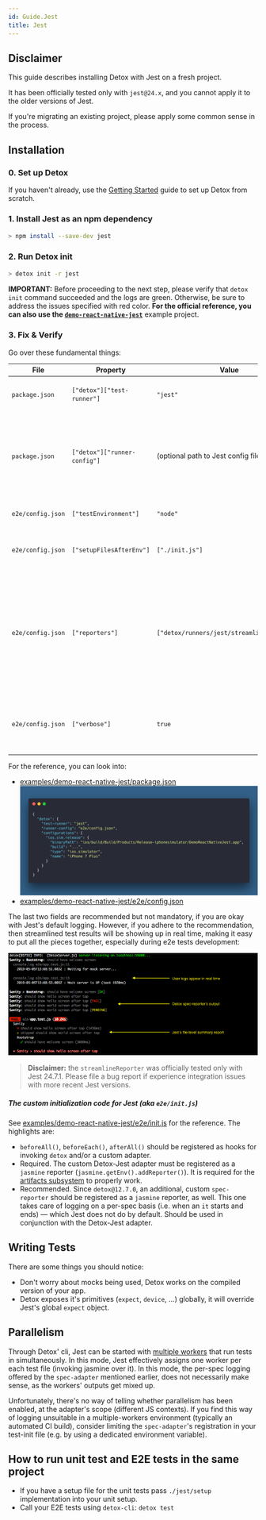 ```yaml
---
id: Guide.Jest
title: Jest
---
```


## Disclaimer

This guide describes installing Detox with Jest on a fresh project.

It has been officially tested only with `jest@24.x`, and you cannot
apply it to the older versions of Jest.


If you're migrating an existing project, please apply some common sense in the process.


## Installation

### 0. Set up Detox

If you haven't already, use the [Getting Started](Introduction.GettingStarted.md) guide to set up Detox from scratch.

### 1. Install Jest as an npm dependency

```sh
> npm install --save-dev jest
```

### 2. Run Detox init

```sh
> detox init -r jest
```

**IMPORTANT:** Before proceeding to the next step, please verify that `detox init` command
succeeded and the logs are green. Otherwise, be sure to address the issues specified with red color.
**For the official reference, you can also use the
[`demo-react-native-jest`](https://github.com/wix/Detox/tree/master/examples/demo-react-native-jest)**
example project.

### 3. Fix & Verify

Go over these fundamental things:


| File              | Property                     | Value                                       | Description                                                                                                                                                                                                                                                                                                         |
|-------------------|------------------------------|---------------------------------------------|---------------------------------------------------------------------------------------------------------------------------------------------------------------------------------------------------------------------------------------------------------------------------------------------------------------------|
| `package.json`    | `["detox"]["test-runner"]`   | `"jest"`                                    | Required. Should be `"jest"` for the proper `detox test` CLI functioning.                                                                                                                                                                                                                                           |
| `package.json`    | `["detox"]["runner-config"] `| (optional path to Jest config file)         | Optional. This field tells `detox test` CLI where to look for Jest's config file. If omitted, the path defaults to "e2e/config.json" (a file generated by `detox init -r jest`).                                                                                                                                    |
| `e2e/config.json` | `["testEnvironment"] `       | `"node"`                                    | Required for the proper functioning of Jest and Detox.                                                                                                                                                                                                                                                       |
| `e2e/config.json` | `["setupFilesAfterEnv"] `    | `["./init.js"]`                             | Paths to files to run before each test suite. The field was [introduced in Jest 24](https://jestjs.io/docs/en/configuration#setupfilesafterenv-array).                                                                                                                                                              |
| `e2e/config.json` | `["reporters"]`              | `["detox/runners/jest/streamlineReporter"]` | Optional field. Available since `detox@12.7.0`. A highly recommended [Jest reporter](https://jestjs.io/docs/en/configuration#reporters-array-modulename-modulename-options), tailored for running end-to-end tests in Jest, which in itself was mostly intended for running unit tests. For more details, [see the migration guide](Guide.Migration.md#migrating-to-1270-from-older-nonbreaking). |
| `e2e/config.json` | `["verbose"]`                | `true`                                      | Must be `true` if you have replaced Jest's `default` reporter with Detox's `streamlineReporter`. Optional otherwise.                                                                                                                                                                                                |

For the reference, you can look into:

* [examples/demo-react-native-jest/package.json](https://github.com/wix/Detox/blob/master/examples/demo-react-native-jest/package.json#L25)
    ![package.json](img/jest-guide/package_json.png)
* [examples/demo-react-native-jest/e2e/config.json](https://github.com/wix/Detox/blob/master/examples/demo-react-native-jest/e2e/config.json)

The last two fields are recommended but not mandatory, if you are okay with Jest's default logging.
However, if you adhere to the recommendation, then streamlined test results will be showing up in real time,
making it easy to put all the pieces together, especially during e2e tests development:

![Streamlined output](img/jest-guide/streamlined_logging.png)

> **Disclaimer:** the `streamlineReporter` was officially tested only with Jest 24.7.1.
Please file a bug report if experience integration issues with more recent Jest versions.


##### The custom initialization code for Jest (aka `e2e/init.js`)

See [examples/demo-react-native-jest/e2e/init.js](https://github.com/wix/Detox/blob/master/examples/demo-react-native-jest/e2e/init.js) for the reference.
The highlights are:

- `beforeAll()`, `beforeEach()`, `afterAll()` should be registered as hooks
for invoking `detox` and/or a custom adapter.
- Required. The custom Detox-Jest adapter must be registered as a `jasmine`
reporter (`jasmine.getEnv().addReporter()`). It is required for the
[artifacts subsystem](APIRef.Artifacts.md) to properly work.
- Recommended. Since `detox@12.7.0`, an additional, custom `spec-reporter`
should be registered as a `jasmine` reporter, as well.
This one takes care of logging on a per-spec basis
(i.e. when an `it` starts and ends) — which Jest does not do by default.
Should be used in conjunction with the Detox-Jest adapter.

## Writing Tests

There are some things you should notice:

- Don't worry about mocks being used, Detox works on the compiled version of your app.
- Detox exposes it's primitives (`expect`, `device`, ...) globally, it will override Jest's global `expect` object.



## Parallelism

Through Detox' cli, Jest can be started with [multiple workers](Guide.ParallelTestExecution.md) that run tests in simultaneously. In this mode, Jest effectively assigns one worker per each test file (invoking jasmine over it). In this mode, the per-spec logging offered by the `spec-adapter` mentioned earlier, does not necessarily make sense, as the workers' outputs get mixed up.

Unfortunately, there's no way of telling whether parallelism has been enabled, at the adapter's scope (different JS contexts). If you find this way of logging unsuitable in a multiple-workers environment (typically an automated CI build), consider limiting the `spec-adapter`'s registration in your test-init file (e.g. by using a dedicated environment variable).



## How to run unit test and E2E tests in the same project

- If you have a setup file for the unit tests pass `./jest/setup` implementation into your unit setup.
- Call your E2E tests using `detox-cli`: `detox test`

